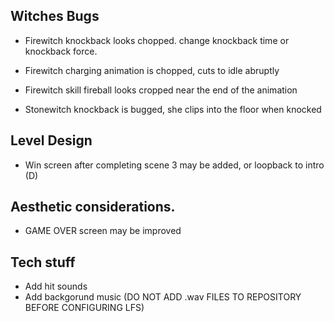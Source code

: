 
## Witches Bugs
- Firewitch knockback looks chopped. change knockback time or knockback force.

- Firewitch charging animation is chopped, cuts to idle abruptly

- Firewitch skill fireball looks cropped near the end of the animation

- Stonewitch knockback is bugged, she clips into the floor when knocked

## Level Design
- Win screen after completing scene 3 may be added, or loopback to intro (D)

## Aesthetic considerations.
- GAME OVER screen may be improved


## Tech stuff
- Add hit sounds
- Add backgorund music (DO NOT ADD .wav FILES TO REPOSITORY BEFORE CONFIGURING LFS)